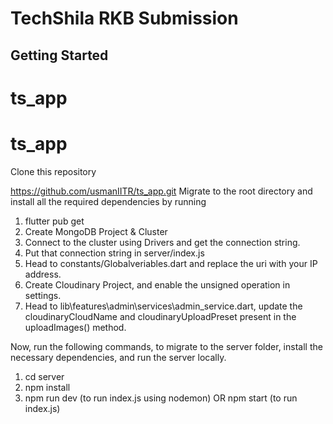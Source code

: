 # TechShila RKB Submission

## Getting Started
# ts_app
# ts_app
Clone this repository

https://github.com/usmanIITR/ts_app.git
Migrate to the root directory and install all the required dependencies by running

1. flutter pub get
2. Create MongoDB Project & Cluster
3. Connect to the cluster using Drivers and get the connection string.
4. Put that connection string in server/index.js
5. Head to constants/Globalveriables.dart and replace the uri with your IP address.
6. Create Cloudinary Project, and enable the unsigned operation in settings.
7. Head to lib\features\admin\services\admin_service.dart, update the cloudinaryCloudName and cloudinaryUploadPreset present in the uploadImages() method.

Now, run the following commands, to migrate to the server folder, install the necessary dependencies, and run the server locally.

1. cd server
2. npm install
3. npm run dev (to run index.js using nodemon)
    OR
    npm start (to run index.js)